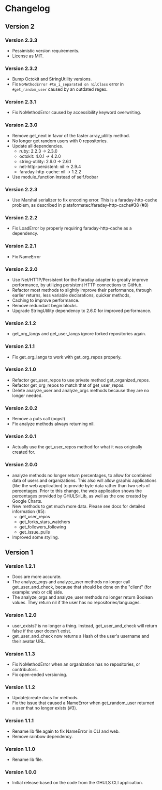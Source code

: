 # Changelog
## Version 2
### Version 2.3.3
* Pessimistic version requirements.
* License as MIT.

### Version 2.3.2
* Bump Octokit and StringUtility versions.
* Fix `NoMethodError #to_i_separated on nilClass` error in `#get_random_user` caused by an outdated regex.

### Version 2.3.1
* Fix NoMethodError caused by accessibility keyword overwriting.

### Version 2.3.0
* Remove get_next in favor of the faster array_utility method.
* No longer get random users with 0 repositories.
* Update all dependencies.
  * ruby: 2.2.3 -> 2.3.0
  * octokit: 4.0.1 -> 4.2.0
  * string-utility: 2.6.0 -> 2.6.1
  * net-http-persistent: nil -> 2.9.4
  * faraday-http-cache: nil -> 1.2.2
* Use module_function instead of self.foobar

### Version 2.2.3
* Use Marshal serializer to fix encoding error. This is a faraday-http-cache problem, as described in plataformatec/faraday-http-cache#38 (#8)

### Version 2.2.2
* Fix LoadError by properly requiring faraday-http-cache as a dependency.

### Version 2.2.1
* Fix NameError

### Version 2.2.0
* Use Net/HTTP/Persistent for the Faraday adapter to greatly improve performance, by utilizing persistent HTTP connections to GitHub.
* Refactor most methods to slightly improve their performance, through earlier returns, less variable declarations, quicker methods,
* Caching to improve performance.
* Remove redundant begin blocks.
* Upgrade StringUtility dependency to 2.6.0 for improved performance.

### Version 2.1.2
* get_org_langs and get_user_langs ignore forked repositories again.

### Version 2.1.1
* Fix get_org_langs to work with get_org_repos properly.

### Version 2.1.0
* Refactor get_user_repos to use private method get_organized_repos.
* Refactor get_org_repos to match that of get_user_repos.
* Delete analyze_user and analyze_orgs methods because they are no longer needed.

### Version 2.0.2
* Remove a puts call (oops!)
* Fix analyze methods always returning nil.

### Version 2.0.1
* Actually use the get_user_repos method for what it was originally created for.

### Version 2.0.0
* analyze methods no longer return percentages, to allow for combined data of users and organizations. This also will allow graphic applications (like the web application) to provide byte data rather than two sets of percentages. Prior to this change, the web application shows the percentages provided by GHULS::Lib, as well as the one created by Google Charts.
* New methods to get much more data. Please see docs for detailed information (#5):
  * get_user_repos
  * get_forks_stars_watchers
  * get_followers_following
  * get_issue_pulls
* Improved some styling.

## Version 1
### Version 1.2.1
* Docs are more accurate.
* The analyze_orgs and analyze_user methods no longer call get_user_and_check, because that should be done on the "client" (for example: web or cli) side.
* The analyze_orgs and analyze_user methods no longer return Boolean values. They return nil if the user has no repositories/languages.

### Version 1.2.0
* user_exists? is no longer a thing. Instead, get_user_and_check will return false if the user doesn't exist.
* get_user_and_check now returns a Hash of the user's username and their avatar URL.

### Version 1.1.3
* Fix NoMethodError when an organization has no repositories, or contributors.
* Fix open-ended versioning.

### Version 1.1.2
* Update/create docs for methods.
* Fix the issue that caused a NameError when get_random_user returned a user that no longer exists (#3).

### Version 1.1.1
* Rename lib file again to fix NameError in CLI and web.
* Remove rainbow dependency.

### Version 1.1.0
* Rename lib file.

### Version 1.0.0
* Initial release based on the code from the GHULS CLI application.
